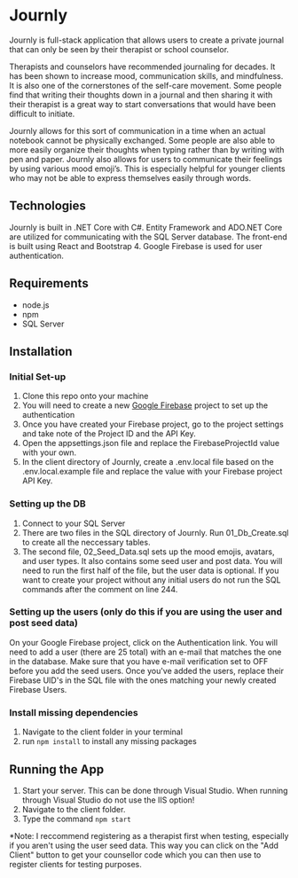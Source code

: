 # Journly

Journly is full-stack application that allows users to create a private journal that can only be seen by their therapist or school counselor.

Therapists and counselors have recommended journaling for decades. It has been shown to increase mood, communication skills, and mindfulness. It is also one of the cornerstones of the self-care movement. Some people find that writing their thoughts down in a journal and then sharing it with their therapist is a great way to start conversations that would have been difficult to initiate.

Journly allows for this sort of communication in a time when an actual notebook cannot be physically exchanged. Some people are also able to more easily organize their thoughts when typing rather than by writing with pen and paper. Journly also allows for users to communicate their feelings by using various mood emoji’s. This is especially helpful for younger clients who may not be able to express themselves easily through words.

## Technologies

Journly is built in .NET Core with C#. Entity Framework and ADO.NET Core are utilized for communicating with the SQL Server database.
The front-end is built using React and Bootstrap 4.
Google Firebase is used for user authentication.

## Requirements

- node.js
- npm
- SQL Server

## Installation

### Initial Set-up
1. Clone this repo onto your machine
2. You will need to create a new [Google Firebase](https://firebase.google.com/) project to set up the authentication
3. Once you have created your Firebase project, go to the project settings and take note of the Project ID and the API Key.
4. Open the appsettings.json file and replace the FirebaseProjectId value with your own.
5. In the client directory of Journly, create a .env.local file based on the .env.local.example file and replace the value with your Firebase project API Key.

### Setting up the DB
1. Connect to your SQL Server
2. There are two files in the SQL directory of Journly. Run 01_Db_Create.sql to create all the neccessary tables.
3. The second file, 02_Seed_Data.sql sets up the mood emojis, avatars, and user types. It also contains some seed user and post data. You will need to run the first half of the file, but the user data is optional. If you want to create your project without any initial users do not run the SQL commands after the comment on line 244.

### Setting up the users (only do this if you are using the user and post seed data)
On your Google Firebase project, click on the Authentication link. You will need to add a user (there are 25 total) with an e-mail that matches the one in the database. Make sure that you have e-mail verification set to OFF before you add the seed users. Once you've added the users, replace their Firebase UID's in the SQL file with the ones matching your newly created Firebase Users.

### Install missing dependencies
1. Navigate to the client folder in your terminal
2. run `npm install` to install any missing packages

## Running the App

1. Start your server. This can be done through Visual Studio. When running through Visual Studio do not use the IIS option!
2. Navigate to the client folder.
3. Type the command `npm start`

*Note: I reccommend registering as a therapist first when testing, especially if you aren't using the user seed data. This way you can click on the "Add Client" button to get your counsellor code which you can then use to register clients for testing purposes.
